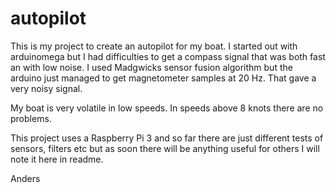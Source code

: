 # autopilot

This is my project to create an autopilot for my boat. I started out with arduinomega but I had difficulties to get a compass signal that was both fast an with low noise. I used Madgwicks sensor fusion algorithm but the arduino just managed to get magnetometer samples at 20 Hz. That gave a very noisy signal.

My boat is very volatile in low speeds. In speeds above 8 knots there are no problems.

This project uses a Raspberry Pi 3 and so far there are just different tests of sensors, filters etc but as soon there will be anything useful for others I will note it here in readme.

Anders
